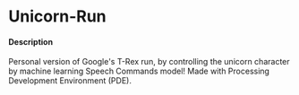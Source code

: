 # Unicorn-Run

#### Description

Personal version of Google's T-Rex run, by controlling the unicorn character by machine learning Speech Commands model!
Made with Processing Development Environment (PDE).
